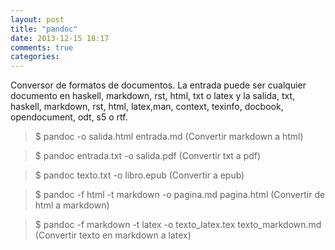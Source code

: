 ```yaml
---
layout: post
title: "pandoc"
date: 2013-12-15 18:17
comments: true
categories: 
---
```

Conversor de formatos de documentos. La entrada puede ser cualquier documento en haskell, markdown, rst, html, txt o latex y la salida, txt, haskell, markdown, rst, html, latex,man, context, texinfo, docbook, opendocument, odt, s5 o rtf.

>$ pandoc -o salida.html entrada.md (Convertir markdown a html)

>$ pandoc entrada.txt -o salida.pdf (Convertir txt a pdf)

>$ pandoc texto.txt -o libro.epub (Convertir a epub)

>$ pandoc -f html -t markdown -o pagina.md pagina.html (Convertir de html a markdown)

>$ pandoc -f markdown -t latex -o texto_latex.tex texto_markdown.md (Convertir texto en markdown a latex)

